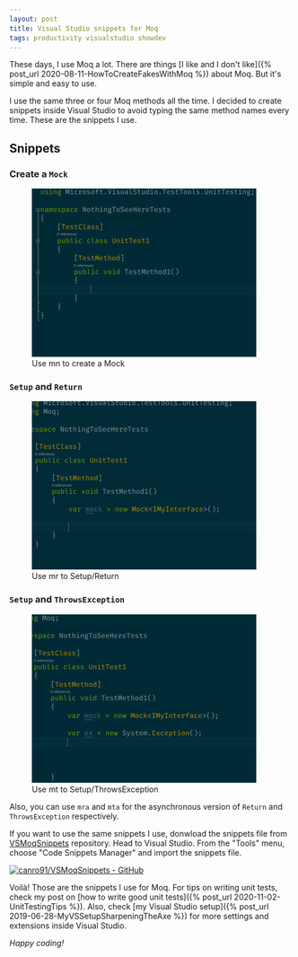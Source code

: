```yaml
---
layout: post
title: Visual Studio snippets for Moq
tags: productivity visualstudio showdev
---
```


These days, I use Moq a lot. There are things [I like and I don't like]({% post_url 2020-08-11-HowToCreateFakesWithMoq %}) about Moq. But it's simple and easy to use.

I use the same three or four Moq methods all the time. I decided to create snippets inside Visual Studio to avoid typing the same method names every time. These are the snippets I use.

## Snippets

### Create a `Mock`

<figure>
<img src="https://raw.githubusercontent.com/canro91/VSMoqSnippets/master/assets/NewMock.gif" alt="mn to create a Mock" width="400" height="300">
<figcaption>Use mn to create a Mock</figcaption>
</figure>

### `Setup` and `Return`

<figure>
<img src="https://raw.githubusercontent.com/canro91/VSMoqSnippets/master/assets/Return.gif" alt="mr to Setup/Return" width="400" height="300">
<figcaption>Use mr to Setup/Return</figcaption>
</figure>

### `Setup` and `ThrowsException`

<figure>
<img src="https://raw.githubusercontent.com/canro91/VSMoqSnippets/master/assets/Throw.gif" alt="mt to Setup/ThrowsException" width="400" height="300">
<figcaption>Use mt to Setup/ThrowsException</figcaption>
</figure>

Also, you can use `mra` and `mta` for the asynchronous version of `Return` and `ThrowsException` respectively.

If you want to use the same snippets I use, donwload the snippets file from [VSMoqSnippets](https://github.com/canro91/VSMoqSnippets) repository. Head to Visual Studio. From the "Tools" menu, choose "Code Snippets Manager" and import the snippets file.

[![canro91/VSMoqSnippets - GitHub](https://gh-card.dev/repos/canro91/VSMoqSnippets.svg)](https://github.com/canro91/VSMoqSnippets)

Voilà! Those are the snippets I use for Moq. For tips on writing unit tests, check my post on [how to write good unit tests]({% post_url 2020-11-02-UnitTestingTips %}). Also, check [my Visual Studio setup]({% post_url 2019-06-28-MyVSSetupSharpeningTheAxe %}) for more settings and extensions inside Visual Studio.

_Happy coding!_
